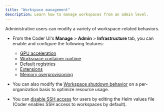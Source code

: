 ```yaml
---
title: "Workspace management"
description: Learn how to manage workspaces from an admin level.
---
```


Administrative users can modify a variety of workspace-related behaviors.

- From the Coder UI's **Manage** > **Admin** > **Infrastructure** tab, you can
  enable and configure the following features:

  - [GPU acceleration](gpu-acceleration.md)
  - [Workspace container runtime](cvms.md)
  - [Default registries](../registries/default-registry.md)
  - [Extensions](extensions.md)
  - [Memory overprovisioning](memory-overprovisioning.md)

- You can also modify the [Workspace shutdown behavior](shutdown.md) on a
  per-organization basis to optimize resource usage.

- You can [disable SSH access](ssh-access.md) for users by editing the Helm
  values file (Coder enables SSH access to workspaces by default).

<children></children>
